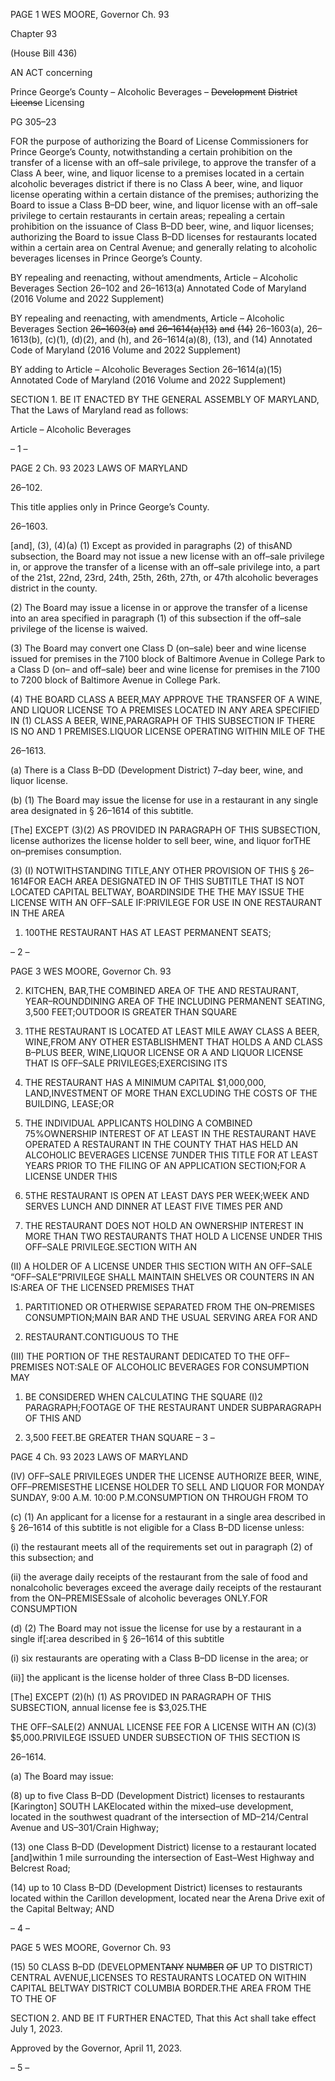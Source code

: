 PAGE 1
WES MOORE, Governor Ch. 93

Chapter 93

(House Bill 436)

AN ACT concerning

Prince George’s County – Alcoholic Beverages – ~~Development~~ ~~District~~ ~~License~~
Licensing

PG 305–23

FOR the purpose of authorizing the Board of License Commissioners for Prince George’s
County, notwithstanding a certain prohibition on the transfer of a license with an
off–sale privilege, to approve the transfer of a Class A beer, wine, and liquor license
to a premises located in a certain alcoholic beverages district if there is no Class A
beer, wine, and liquor license operating within a certain distance of the premises;
authorizing the Board to issue a Class B–DD beer, wine, and liquor license with an
off–sale privilege to certain restaurants in certain areas; repealing a certain
prohibition on the issuance of Class B–DD beer, wine, and liquor licenses;
authorizing the Board to issue Class B–DD licenses for restaurants located within a
certain area on Central Avenue; and generally relating to alcoholic beverages
licenses in Prince George’s County.

BY repealing and reenacting, without amendments,
Article – Alcoholic Beverages
Section 26–102 and 26–1613(a)
Annotated Code of Maryland
(2016 Volume and 2022 Supplement)

BY repealing and reenacting, with amendments,
Article – Alcoholic Beverages
Section ~~26–1603(a)~~ ~~and~~ ~~26–1614(a)(13)~~ ~~and~~ ~~(14)~~ 26–1603(a), 26–1613(b), (c)(1), (d)(2),
and (h), and 26–1614(a)(8), (13), and (14)
Annotated Code of Maryland
(2016 Volume and 2022 Supplement)

BY adding to
Article – Alcoholic Beverages
Section 26–1614(a)(15)
Annotated Code of Maryland
(2016 Volume and 2022 Supplement)

SECTION 1. BE IT ENACTED BY THE GENERAL ASSEMBLY OF MARYLAND,
That the Laws of Maryland read as follows:

Article – Alcoholic Beverages

– 1 –

PAGE 2
Ch. 93 2023 LAWS OF MARYLAND

26–102.

This title applies only in Prince George’s County.

26–1603.

[and], (3), (4)(a) (1) Except as provided in paragraphs (2) of thisAND
subsection, the Board may not issue a new license with an off–sale privilege in, or approve
the transfer of a license with an off–sale privilege into, a part of the 21st, 22nd, 23rd, 24th,
25th, 26th, 27th, or 47th alcoholic beverages district in the county.

(2) The Board may issue a license in or approve the transfer of a license
into an area specified in paragraph (1) of this subsection if the off–sale privilege of the
license is waived.

(3) The Board may convert one Class D (on–sale) beer and wine license
issued for premises in the 7100 block of Baltimore Avenue in College Park to a Class D
(on– and off–sale) beer and wine license for premises in the 7100 to 7200 block of Baltimore
Avenue in College Park.

(4) THE BOARD CLASS A BEER,MAY APPROVE THE TRANSFER OF A
WINE, AND LIQUOR LICENSE TO A PREMISES LOCATED IN ANY AREA SPECIFIED IN
(1) CLASS A BEER, WINE,PARAGRAPH OF THIS SUBSECTION IF THERE IS NO AND
1 PREMISES.LIQUOR LICENSE OPERATING WITHIN MILE OF THE

26–1613.

(a) There is a Class B–DD (Development District) 7–day beer, wine, and liquor
license.

(b) (1) The Board may issue the license for use in a restaurant in any single
area designated in § 26–1614 of this subtitle.

[The] EXCEPT (3)(2) AS PROVIDED IN PARAGRAPH OF THIS
SUBSECTION, license authorizes the license holder to sell beer, wine, and liquor forTHE
on–premises consumption.

(3) (I) NOTWITHSTANDING TITLE,ANY OTHER PROVISION OF THIS
§ 26–1614FOR EACH AREA DESIGNATED IN OF THIS SUBTITLE THAT IS NOT LOCATED
CAPITAL BELTWAY, BOARDINSIDE THE THE MAY ISSUE THE LICENSE WITH AN
OFF–SALE IF:PRIVILEGE FOR USE IN ONE RESTAURANT IN THE AREA

1. 100THE RESTAURANT HAS AT LEAST PERMANENT
SEATS;

– 2 –

PAGE 3
WES MOORE, Governor Ch. 93

2. KITCHEN, BAR,THE COMBINED AREA OF THE AND
RESTAURANT, YEAR–ROUNDDINING AREA OF THE INCLUDING PERMANENT
SEATING, 3,500 FEET;OUTDOOR IS GREATER THAN SQUARE

3. 1THE RESTAURANT IS LOCATED AT LEAST MILE AWAY
CLASS A BEER, WINE,FROM ANY OTHER ESTABLISHMENT THAT HOLDS A AND
CLASS B–PLUS BEER, WINE,LIQUOR LICENSE OR A AND LIQUOR LICENSE THAT IS
OFF–SALE PRIVILEGES;EXERCISING ITS

4. THE RESTAURANT HAS A MINIMUM CAPITAL
$1,000,000, LAND,INVESTMENT OF MORE THAN EXCLUDING THE COSTS OF THE
BUILDING, LEASE;OR

5. THE INDIVIDUAL APPLICANTS HOLDING A COMBINED
75%OWNERSHIP INTEREST OF AT LEAST IN THE RESTAURANT HAVE OPERATED A
RESTAURANT IN THE COUNTY THAT HAS HELD AN ALCOHOLIC BEVERAGES LICENSE
7UNDER THIS TITLE FOR AT LEAST YEARS PRIOR TO THE FILING OF AN APPLICATION
SECTION;FOR A LICENSE UNDER THIS

6. 5THE RESTAURANT IS OPEN AT LEAST DAYS PER
WEEK;WEEK AND SERVES LUNCH AND DINNER AT LEAST FIVE TIMES PER AND

7. THE RESTAURANT DOES NOT HOLD AN OWNERSHIP
INTEREST IN MORE THAN TWO RESTAURANTS THAT HOLD A LICENSE UNDER THIS
OFF–SALE PRIVILEGE.SECTION WITH AN

(II) A HOLDER OF A LICENSE UNDER THIS SECTION WITH AN
OFF–SALE “OFF–SALE”PRIVILEGE SHALL MAINTAIN SHELVES OR COUNTERS IN AN
IS:AREA OF THE LICENSED PREMISES THAT

1. PARTITIONED OR OTHERWISE SEPARATED FROM THE
ON–PREMISES CONSUMPTION;MAIN BAR AND THE USUAL SERVING AREA FOR AND

2. RESTAURANT.CONTIGUOUS TO THE

(III) THE PORTION OF THE RESTAURANT DEDICATED TO THE
OFF–PREMISES NOT:SALE OF ALCOHOLIC BEVERAGES FOR CONSUMPTION MAY

1. BE CONSIDERED WHEN CALCULATING THE SQUARE
(I)2 PARAGRAPH;FOOTAGE OF THE RESTAURANT UNDER SUBPARAGRAPH OF THIS
AND

2. 3,500 FEET.BE GREATER THAN SQUARE
– 3 –

PAGE 4
Ch. 93 2023 LAWS OF MARYLAND

(IV) OFF–SALE PRIVILEGES UNDER THE LICENSE AUTHORIZE
BEER, WINE, OFF–PREMISESTHE LICENSE HOLDER TO SELL AND LIQUOR FOR
MONDAY SUNDAY, 9:00 A.M. 10:00 P.M.CONSUMPTION ON THROUGH FROM TO

(c) (1) An applicant for a license for a restaurant in a single area described in
§ 26–1614 of this subtitle is not eligible for a Class B–DD license unless:

(i) the restaurant meets all of the requirements set out in paragraph
(2) of this subsection; and

(ii) the average daily receipts of the restaurant from the sale of food
and nonalcoholic beverages exceed the average daily receipts of the restaurant from the
ON–PREMISESsale of alcoholic beverages ONLY.FOR CONSUMPTION

(d) (2) The Board may not issue the license for use by a restaurant in a single
if[:area described in § 26–1614 of this subtitle

(i) six restaurants are operating with a Class B–DD license in the
area; or

(ii)] the applicant is the license holder of three Class B–DD licenses.

[The] EXCEPT (2)(h) (1) AS PROVIDED IN PARAGRAPH OF THIS
SUBSECTION, annual license fee is $3,025.THE

THE OFF–SALE(2) ANNUAL LICENSE FEE FOR A LICENSE WITH AN
(C)(3) $5,000.PRIVILEGE ISSUED UNDER SUBSECTION OF THIS SECTION IS

26–1614.

(a) The Board may issue:

(8) up to five Class B–DD (Development District) licenses to restaurants
[Karington] SOUTH LAKElocated within the mixed–use development, located in the
southwest quadrant of the intersection of MD–214/Central Avenue and US–301/Crain
Highway;

(13) one Class B–DD (Development District) license to a restaurant located
[and]within 1 mile surrounding the intersection of East–West Highway and Belcrest Road;

(14) up to 10 Class B–DD (Development District) licenses to restaurants
located within the Carillon development, located near the Arena Drive exit of the Capital
Beltway; AND

– 4 –

PAGE 5
WES MOORE, Governor Ch. 93

(15) 50 CLASS B–DD (DEVELOPMENT~~ANY~~ ~~NUMBER~~ ~~OF~~ UP TO
DISTRICT) CENTRAL AVENUE,LICENSES TO RESTAURANTS LOCATED ON WITHIN
CAPITAL BELTWAY DISTRICT COLUMBIA BORDER.THE AREA FROM THE TO THE OF

SECTION 2. AND BE IT FURTHER ENACTED, That this Act shall take effect July
1, 2023.

Approved by the Governor, April 11, 2023.

– 5 –